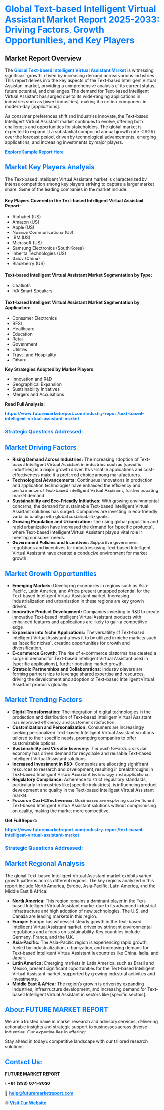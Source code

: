 <h1 style="color: #007BFF;">Global Text-based Intelligent Virtual Assistant Market Report 2025-2033: Driving Factors, Growth Opportunities, and Key Players</h1>

<section id="overview">
<h2>Market Report Overview</h2>
<p>The <a href="https://www.futuremarketreport.com/industry-report/text-based-intelligent-virtual-assistant-market" style="color: #007BFF; text-decoration: none;"><strong>Global Text-based Intelligent Virtual Assistant Market</strong></a> is witnessing significant growth, driven by increasing demand across various industries. This report delves into the key aspects of the Text-based Intelligent Virtual Assistant market, providing a comprehensive analysis of its current status, future potential, and challenges. The demand for Text-based Intelligent Virtual Assistant has surged due to its wide-ranging applications in industries such as [insert industries], making it a critical component in modern-day [applications].</p>
<p>As consumer preferences shift and industries innovate, the Text-based Intelligent Virtual Assistant market continues to evolve, offering both challenges and opportunities for stakeholders. The global market is expected to expand at a substantial compound annual growth rate (CAGR) over the forecast period, driven by technological advancements, emerging applications, and increasing investments by major players.</p>
</section>

<section id="overview">
<p><a href="https://www.futuremarketreport.com/request-sample/reportId=53532" style="color: #007BFF; text-decoration: none;"><strong>Explore Sample Report Here</strong></a></p>
</section>

<section id="key-players">
<h2 style="color: #007BFF;">Market Key Players Analysis</h2>
<p>The Text-based Intelligent Virtual Assistant market is characterized by intense competition among key players striving to capture a larger market share. Some of the leading companies in the market include:</p>
<h4>Key Players Covered in the Text-based Intelligent Virtual Assistant Report:</h4>
<ul><li>Alphabet (US)</li><li>Amazon (US)</li><li>Apple (US)</li><li>Nuance Communications (US)</li><li>IBM (US)</li><li>Microsoft (US)</li><li>Samsung Electronics (South Korea)</li><li>Inbenta Technologies (US)</li><li>Baidu (China)</li><li>Blackberry (US)</li></ul>
<h4>Text-based Intelligent Virtual Assistant Market Segmentation by Type:</h4>
<ul><li>Chatbots</li><li>IVA Smart Speakers</li></ul>

<h4>Text-based Intelligent Virtual Assistant Market Segmentation by Application:</h4>
<ul><li>Consumer Electronics</li><li>BFSI</li><li>Healthcare</li><li>Education</li><li>Retail</li><li>Government</li><li>Utilities</li><li>Travel and Hospitality</li><li>Others</li></ul>
<p><strong>Key Strategies Adopted by Market Players:</strong></p>
<ul>
<li>Innovation and R&D</li>
<li>Geographical Expansion</li>
<li>Sustainability Initiatives</li>
<li>Mergers and Acquisitions</li>
</ul>
</section>

<section>
<p><strong>Read Full Analysis: </strong></p><a href="https://www.futuremarketreport.com/industry-report/text-based-intelligent-virtual-assistant-market" style="color: #007BFF; text-decoration: none;"><strong>https://www.futuremarketreport.com/industry-report/text-based-intelligent-virtual-assistant-market</strong></a>
<h3 style="color: #007BFF;">Strategic Questions Addressed:</h3>
</section>

<section id="driving-factors">
<h2 style="color: #007BFF;">Market Driving Factors</h2>
<ul>
<li><strong>Rising Demand Across Industries:</strong> The increasing adoption of Text-based Intelligent Virtual Assistant in industries such as [specific industries] is a major growth driver. Its versatile applications and cost-effectiveness make it a preferred choice among manufacturers.</li>
<li><strong>Technological Advancements:</strong> Continuous innovations in production and application technologies have enhanced the efficiency and performance of Text-based Intelligent Virtual Assistant, further boosting market demand.</li>
<li><strong>Sustainability and Eco-Friendly Initiatives:</strong> With growing environmental concerns, the demand for sustainable Text-based Intelligent Virtual Assistant solutions has surged. Companies are investing in eco-friendly variants to align with global sustainability goals.</li>
<li><strong>Growing Population and Urbanization:</strong> The rising global population and rapid urbanization have increased the demand for [specific products], where Text-based Intelligent Virtual Assistant plays a vital role in meeting consumer needs.</li>
<li><strong>Government Policies and Incentives:</strong> Supportive government regulations and incentives for industries using Text-based Intelligent Virtual Assistant have created a conducive environment for market growth.</li>
</ul>
</section>

<section id="growth-opportunities">
<h2 style="color: #007BFF;">Market Growth Opportunities</h2>
<ul>
<li><strong>Emerging Markets:</strong> Developing economies in regions such as Asia-Pacific, Latin America, and Africa present untapped potential for the Text-based Intelligent Virtual Assistant market. Increasing industrialization and urbanization in these regions are key growth drivers.</li>
<li><strong>Innovative Product Development:</strong> Companies investing in R&D to create innovative Text-based Intelligent Virtual Assistant products with enhanced features and applications are likely to gain a competitive edge.</li>
<li><strong>Expansion into Niche Applications:</strong> The versatility of Text-based Intelligent Virtual Assistant allows it to be utilized in niche markets such as [specific niches], creating opportunities for growth and diversification.</li>
<li><strong>E-commerce Growth:</strong> The rise of e-commerce platforms has created a surge in demand for Text-based Intelligent Virtual Assistant used in [specific applications], further boosting market growth.</li>
<li><strong>Strategic Partnerships and Collaborations:</strong> Industry players are forming partnerships to leverage shared expertise and resources, driving the development and adoption of Text-based Intelligent Virtual Assistant products globally.</li>
</ul>
</section>

<section id="trending-factors">
<h2 style="color: #007BFF;">Market Trending Factors</h2>
<ul>
<li><strong>Digital Transformation:</strong> The integration of digital technologies in the production and distribution of Text-based Intelligent Virtual Assistant has improved efficiency and customer satisfaction.</li>
<li><strong>Customization and Personalization:</strong> Consumers are increasingly seeking personalized Text-based Intelligent Virtual Assistant solutions tailored to their specific needs, prompting companies to offer customizable options.</li>
<li><strong>Sustainability and Circular Economy:</strong> The push towards a circular economy has driven demand for recyclable and reusable Text-based Intelligent Virtual Assistant solutions.</li>
<li><strong>Increased Investment in R&D:</strong> Companies are allocating significant resources to research and development, resulting in breakthroughs in Text-based Intelligent Virtual Assistant technology and applications.</li>
<li><strong>Regulatory Compliance:</strong> Adherence to strict regulatory standards, particularly in industries like [specific industries], is influencing product development and quality in the Text-based Intelligent Virtual Assistant market.</li>
<li><strong>Focus on Cost-Effectiveness:</strong> Businesses are exploring cost-efficient Text-based Intelligent Virtual Assistant solutions without compromising on quality, making the market more competitive.</li>
</ul>
</section>

<section>
<p><strong>Get Full Report: </strong></p><a href="https://www.futuremarketreport.com/industry-report/text-based-intelligent-virtual-assistant-market" style="color: #007BFF; text-decoration: none;"><strong>https://www.futuremarketreport.com/industry-report/text-based-intelligent-virtual-assistant-market</strong></a>
<h3 style="color: #007BFF;">Strategic Questions Addressed:</h3>
</section>


<section id="regional-analysis">
<h2 style="color: #007BFF;">Market Regional Analysis</h2>
<p>The global Text-based Intelligent Virtual Assistant market exhibits varied growth patterns across different regions. The key regions analyzed in this report include North America, Europe, Asia-Pacific, Latin America, and the Middle East & Africa:</p>
<ul>
<li><strong>North America:</strong> This region remains a dominant player in the Text-based Intelligent Virtual Assistant market due to its advanced industrial infrastructure and high adoption of new technologies. The U.S. and Canada are leading markets in this region.</li>
<li><strong>Europe:</strong> Europe has witnessed steady growth in the Text-based Intelligent Virtual Assistant market, driven by stringent environmental regulations and a focus on sustainability. Key countries include Germany, France, and the U.K.</li>
<li><strong>Asia-Pacific:</strong> The Asia-Pacific region is experiencing rapid growth, fueled by industrialization, urbanization, and increasing demand for Text-based Intelligent Virtual Assistant in countries like China, India, and Japan.</li>
<li><strong>Latin America:</strong> Emerging markets in Latin America, such as Brazil and Mexico, present significant opportunities for the Text-based Intelligent Virtual Assistant market, supported by growing industrial activities and investments.</li>
<li><strong>Middle East & Africa:</strong> The region’s growth is driven by expanding industries, infrastructure development, and increasing demand for Text-based Intelligent Virtual Assistant in sectors like [specific sectors].</li>
</ul>
</section>

<footer>
<h2 style="color: #007BFF;">About FUTURE MARKET REPORT</h2>
<p>We are a trusted name in market research and advisory services, delivering actionable insights and strategic support to businesses across diverse industries. Our expertise lies in offering:</p>

<p>Stay ahead in today’s competitive landscape with our tailored research solutions.</p>

<h2 style="color: #007BFF;">Contact Us:</h2>
<p><strong>FUTURE MARKET REPORT</strong></p>
<p>📞 <strong>+91 (883) 074-8030</strong></p>
<p>📧 <strong><a href="mailto:help@futuremarketreport.com" style="color: #007BFF;">help@futuremarketreport.com</a></strong></p>
<p>🌐 <strong><a href="https://www.futuremarketreport.com/" style="color: #007BFF;">Visit Our Website</a></strong></p>
</footer>